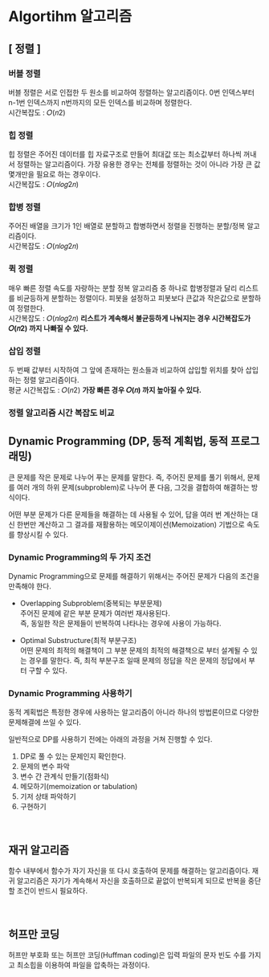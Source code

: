 # Algortihm 알고리즘

## [ 정렬 ]

### 버블 정렬
버블 정렬은 서로 인접한 두 원소를 비교하여 정렬하는 알고리즘이다. 0번 인덱스부터 n-1번 인덱스까지 n번까지의 모든 인덱스를 비교하며 정렬한다.  <br>
시간복잡도 : 𝑂(𝑛2)  <br>

### 힙 정렬
힙 정렬은 주어진 데이터를 힙 자료구조로 만들어 최대값 또는 최소값부터 하나씩 꺼내서 정렬하는 알고리즘이다.
가장 유용한 경우는 전체를 정렬하는 것이 아니라 가장 큰 값 몇개만을 필요로 하는 경우이다. <br>
시간복잡도 : 𝑂(𝑛𝑙𝑜𝑔2𝑛)  <br>

### 합병 정렬 
주어진 배열을 크기가 1인 배열로 분할하고 합병하면서 정렬을 진행하는 분할/정복 알고리즘이다. <br>
시간복잡도 : 𝑂(𝑛𝑙𝑜𝑔2𝑛) <br>

### 퀵 정렬
매우 빠른 정렬 속도를 자랑하는 분할 정복 알고리즘 중 하나로 합병정렬과 달리 리스트를 비균등하게 분할하는 정렬이다. 피봇을 설정하고 피봇보다 큰값과 작은값으로 분할하여 정렬한다. <br>
시간복잡도 : 𝑂(𝑛𝑙𝑜𝑔2𝑛) 
**리스트가 계속해서 불균등하게 나눠지는 경우 시간복잡도가 𝑂(𝑛2) 까지 나빠질 수 있다.** <br>

### 삽입 정렬
두 번째 값부터 시작하여 그 앞에 존재하는 원소들과 비교하여 삽입할 위치를 찾아 삽입하는 정렬 알고리즘이다. <br>
평균 시간복잡도 : 𝑂(𝑛2) 
**가장 빠른 경우 𝑂(𝑛) 까지 높아질 수 있다.** <br>

### 정렬 알고리즘 시간 복잡도 비교



## Dynamic Programming (DP, 동적 계획법, 동적 프로그래밍)

큰 문제를 작은 문제로 나누어 푸는 문제를 말한다. 즉, 주어진 문제를 풀기 위해서, 문제를 여러 개의 하위 문제(subproblem)로 나누어 푼 다음, 그것을 결합하여 해결하는 방식이다. <br>

어떤 부분 문제가 다른 문제들을 해결하는 데 사용될 수 있어, 답을 여러 번 계산하는 대신 한번만 계산하고 그 결과를 재활용하는 메모이제이션(Memoization) 기법으로 속도를 향상시킬 수 있다.


### Dynamic Programming의 두 가지 조건

Dynamic Programming으로 문제를 해결하기 위해서는 주어진 문제가 다음의 조건을 만족해야 한다.

- Overlapping Subproblem(중복되는 부분문제) <br>
주어진 문제에 같은 부분 문제가 여러번 재사용된다. <br>
즉, 동일한 작은 문제들이 반복하여 나타나는 경우에 사용이 가능하다. <br>

- Optimal Substructure(최적 부분구조) <br>
어떤 문제의 최적의 해결책이 그 부분 문제의 최적의 해결책으로 부터 설계될 수 있는 경우를 말한다. 즉, 최적 부분구조 일때 문제의 정답을 작은 문제의 정답에서 부터 구할 수 있다. <br>

### Dynamic Programming 사용하기

동적 계획법은 특정한 경우에 사용하는 알고리즘이 아니라 하나의 방법론이므로 다양한 문제해결에 쓰일 수 있다. <br>
>
일반적으로 DP를 사용하기 전에는 아래의 과정을 거쳐 진행할 수 있다. <br>

1) DP로 풀 수 있는 문제인지 확인한다.
2) 문제의 변수 파악
3) 변수 간 관계식 만들기(점화식)
4) 메모하기(memoization or tabulation)
5) 기저 상태 파악하기
6) 구현하기

<br>

## 재귀 알고리즘

함수 내부에서 함수가 자기 자신을 또 다시 호출하여 문제를 해결하는 알고리즘이다. 재귀 알고리즘은 자기가 계속해서 자신을 호출하므로 끝없이 반복되게 되므로 반복을 중단할 조건이 반드시 필요하다. <br>

<br>

## 허프만 코딩

허프만 부호화 또는 허프만 코딩(Huffman coding)은 입력 파일의 문자 빈도 수를 가지고 최소힙을 이용하여 파일을 압축하는 과정이다.

<br>
